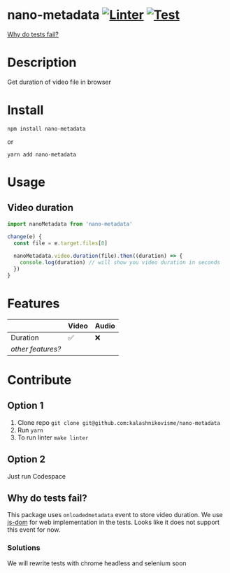 # nano-metadata [![Linter](https://github.com/kalashnikovisme/nano-metadata/actions/workflows/linter.yml/badge.svg?branch=main)](https://github.com/kalashnikovisme/nano-metadata/actions/workflows/linter.yml) [![Test](https://github.com/kalashnikovisme/nano-metadata/actions/workflows/test.yml/badge.svg?branch=main)](https://github.com/kalashnikovisme/nano-metadata/actions/workflows/test.yml)
[Why do tests fail?](https://github.com/kalashnikovisme/nano-metadata#why-do-tests-fail)

# Description

Get duration of video file in browser

# Install

```
npm install nano-metadata
```

or

```
yarn add nano-metadata
```

# Usage

## Video duration

```javascript
import nanoMetadata from 'nano-metadata'

change(e) {
  const file = e.target.files[0]
  
  nanoMetadata.video.duration(file).then((duration) => {
    console.log(duration) // will show you video duration in seconds
  })
}
```

# Features

| | Video  | Audio |
| ------------- | ------------- | ------------- |
| Duration  | ✅ | ❌ |
| *other features?* | | |

# Contribute

## Option 1
1. Clone repo `git clone git@github.com:kalashnikovisme/nano-metadata`
2. Run `yarn`
3. To run linter `make linter`

## Option 2

Just run Codespace

## Why do tests fail?

This package uses `onloadedmetadata` event to store video duration. We use [js-dom](https://github.com/jsdom/jsdom) for web implementation in the tests. Looks like it does not support this event for now.

### Solutions

We will rewrite tests with chrome headless and selenium soon
